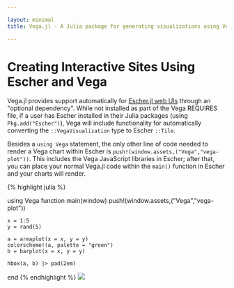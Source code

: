 ```yaml
---

layout: minimal
title: Vega.jl - A Julia package for generating visualizations using Vega

---
```


# Creating Interactive Sites Using Escher and Vega 

Vega.jl provides support automatically for [Escher.jl web UIs](http://escher-jl.org/) through an "optional dependency". While not installed as part of the Vega REQUIRES file, if a user has Escher installed in their Julia packages (using `Pkg.add("Escher")`), Vega will include functionality for automatically converting the `::VegaVisualization` type to Escher `::Tile`.

Besides a `using Vega` statement, the only other line of code needed to render a Vega chart within Escher is `push!(window.assets,("Vega","vega-plot"))`. This includes the Vega JavaScript libraries in Escher; after that, you can place your normal Vega.jl code within the `main()` function in Escher and your charts will render.


{% highlight julia %}
	
using Vega
function main(window)
    push!(window.assets,("Vega","vega-plot"))
    
    x = 1:5
    y = rand(5)
    
    a = areaplot(x = x, y = y)
    colorscheme!(a, palette = "green") 
    b = barplot(x = x, y = y) 

    hbox(a, b) |> pad(2em)

end
{% endhighlight %}
<img src="http://johnmyleswhite.github.io/Vega.jl/images/escherjl-vega-example.png"/>
